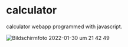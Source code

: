 # calculator

calculator webapp programmed with javascript.


![Bildschirmfoto 2022-01-30 um 21 42 49](https://user-images.githubusercontent.com/40525330/151717139-7649e57e-8de1-490c-ae8e-b74654ef0a24.png)

